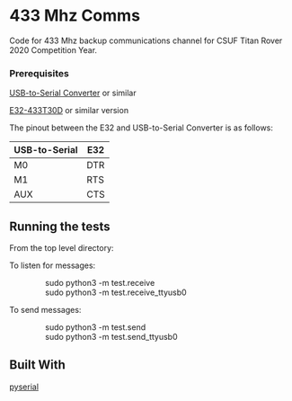 <style>
ul {
    list-style-type: none;
    margin-left: 40px;
    }
</style>

# 433 Mhz Comms

Code for 433 Mhz backup communications channel for CSUF Titan Rover 2020 Competition Year.

### Prerequisites

[USB-to-Serial Converter](https://www.amazon.com/HiLetgo-FT232RL-Converter-Adapter-Breakout/dp/B00IJXZQ7C) or similar

[E32-433T30D](http://www.ebyte.com/en/product-view-news.aspx?id=108) or similar version

The pinout between the E32 and USB-to-Serial Converter is as follows:

| USB-to-Serial | E32 |
|------|-----|
| M0   | DTR |
| M1   | RTS |
| AUX  | CTS |

## Running the tests

From the top level directory:

To listen for messages:
- sudo python3 -m test.receive
- sudo python3 -m test.receive_ttyusb0

To send messages:
- sudo python3 -m test.send
- sudo python3 -m test.send_ttyusb0

## Built With

[pyserial](https://pythonhosted.org/pyserial/)